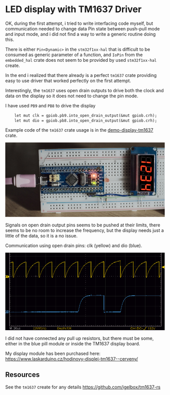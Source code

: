 # LED display with TM1637 Driver

OK, during the first attempt, i tried to write interfacing code myself,
but communication needed to change data Pin state between push-pull mode
and input mode, and i did not find a way to write a generic routine
doing this.

There is either `Pin<Dynamic>` in the `stm32f1xx-hal` that is difficult
to be consumed as generic parameter of a function, and `IoPin` from
the `embedded_hal` crate does not seem to be provided by used
`stm32f1xx-hal` create.

In the end i realized that there already is a perfect `tm1637` crate
providing easy to use driver that worked perfectly on the first attempt.

Interestingly, the `tm1637` uses open drain outputs to drive both the
clock and data on the display so it does not need to change the pin mode.

I have used `PB9` and `PB8` to drive the display

```
    let mut clk = gpiob.pb9.into_open_drain_output(&mut gpiob.crh);
    let mut dio = gpiob.pb8.into_open_drain_output(&mut gpiob.crh);
```

Example code of the `tm1637` crate usage is in the
[demo-display-tm1637](../demo/demo-display-tm1637/src/main.rs) crate.

![LED Display connected](https://raw.githubusercontent.com/viktorchvatal/blue-pill-rust-assets/master/display-tm1637/connected-display.jpg)


Signals on open drain output pins seems to be pushed at their limits,
there seems to be no room to increase the frequency, but the display needs
just a little of the data, so it is a no issue.

Communication using open drain pins: clk (yellow) and dio (blue).

![LED Display connected](https://raw.githubusercontent.com/viktorchvatal/blue-pill-rust-assets/master/display-tm1637/clock_and_data.png)

I did not have connected any pull up resistors, but there must be some,
either in the blue pill module or inside the TM1637 display board.

My display module has been purchased here:
https://www.laskarduino.cz/hodinovy-displej-tm1637--cerveny/

## Resources

See the `tm1637` create for any details https://github.com/igelbox/tm1637-rs